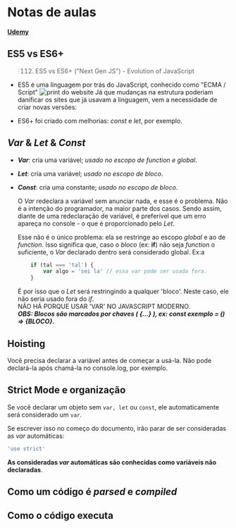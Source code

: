 # Notas de aulas

[**Udemy**](https://www.udemy.com/course/javascript-the-complete-guide-2020-beginner-advanced/learn/lecture/15942570#notes)

## ES5 vs ES6+
> 112. ES5 vs ES6+ ("Next Gen JS") - Evolution of JavaScript

- ES5 é uma linguagem por trás do JavaScript, conhecido como "ECMA / Script"
![print do website](image.png)
    Já que mudanças na estrutura poderiam danificar os sites que já usavam a linguagem, vem a necessidade de criar novas versões:

- ES6+ foi criado com melhorias: _const_ e _let_, por exemplo. 

## _Var_ & _Let_ & _Const_
<!-- 113. var vs let & const - Introducing "Block Scope" -->

- ***Var***: cria uma variável; _usado no escopo de function e global_.<br>
- ***Let***: cria uma variável; _usado no escopo de bloco_.<br>
- ***Const***: cria uma constante; _usado no escopo de bloco_.<br>

    O _Var_ redeclara a variável sem anunciar nada, e esse é o problema. Não é a intenção do programador, na maior parte dos casos. Sendo assim, diante de uma redeclaração de variável, é preferível que um erro apareça no console - o que é proporcionado pelo _Let_.
    
    Esse não é o único problema: ela se restringe ao escopo _global_ e ao de _function_. Isso significa que, caso o _bloco_ (ex: **if**) não seja _function_ o suficiente, o _Var_ declarado dentro será considerado global. Ex:a

    ```js
        if (tal === 'tal') {
            var algo = 'sei la' // essa var pode ser usada fora.
        }
    ```

    É por isso que o _Let_ será restringindo a qualquer 'bloco'. Neste caso, ele não seria usado fora do _if_. <br> 
    NÃO HÁ PORQUE USAR 'VAR' NO JAVASCRIPT MODERNO.<br>
    ***OBS: Blocos são marcados por chaves ( {...} ), ex: const exemplo = () => {BLOCO}.***

## Hoisting
<!-- 114. Understanding "Hoisting" -->

Você precisa declarar a variável antes de começar a usá-la. Não pode declará-la após chamá-la no console.log, por exemplo.

## Strict Mode e organização
<!-- 115. Strict Mode & Writing Good Code -->

Se você declarar um objeto sem ```var, let``` ou ```const```, ele automaticamente será considerado um ```var```.

Se escrever isso no começo do documento, irão parar de ser consideradas as _var_ automáticas:
```js
'use strict'
```
__As consideradas _var_ automáticas são conhecidas como variáveis não declaradas__.

## Como um código é _parsed_ e _compiled_
<!-- 116. How Code is Parsed & Compiled -->

## Como o código executa
<!-- 117. Inside the JavaScript Engine - How the Code Executes -->
